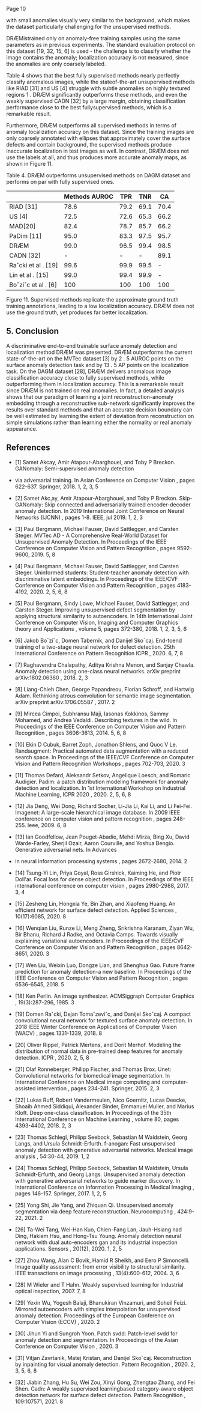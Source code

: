 Page 10

<!-- image -->

with small anomalies visually very similar to the background, which makes the dataset particularly challenging for the unsupervised methods.

DRÆMistrained only on anomaly-free training samples using the same parameters as in previous experiments. The standard evaluation protocol on this dataset [19, 32, 15, 6] is used - the challenge is to classify whether the image contains the anomaly; localization accuracy is not measured, since the anomalies are only coarsely labeled.

Table 4 shows that the best fully supervised methods nearly perfectly classify anomalous images, while the stateof-the-art unsupervised methods like RIAD [31] and US [4] struggle with subtle anomalies on highly textured regions 1 . DRÆM significantly outperforms these methods, and even the weakly supervised CADN [32] by a large margin, obtaining classification performance close to the best fullysupervised methods, which is a remarkable result.

Furthermore, DRÆM outperforms all supervised methods in terms of anomaly localization accuracy on this dataset. Since the training images are only coarsely annotated with ellipses that approximately cover the surface defects and contain background, the supervised methods produce inaccurate localization in test images as well. In contrast, DRÆM does not use the labels at all, and thus produces more accurate anomaly maps, as shown in Figure 11.

<!-- image -->

Table 4. DRÆM outperforms unsupervised methods on DAGM dataset and performs on par with fully supervised ones.

|                     | Methods AUROC   | TPR   | TNR   | CA   |
|---------------------|-----------------|-------|-------|------|
| RIAD [31]           | 78.6            | 79.2  | 69.1  | 70.4 |
| US [4]              | 72.5            | 72.6  | 65.3  | 66.2 |
| MAD[20]             | 82.4            | 78.7  | 85.7  | 66.2 |
| PaDim [11]          | 95.0            | 83.3  | 97.5  | 95.7 |
| DRÆM                | 99.0            | 96.5  | 99.4  | 98.5 |
| CADN [32]           | -               | -     | -     | 89.1 |
| Raˇcki et al . [19] | 99.6            | 99.9  | 99.5  | -    |
| Lin et al . [15]    | 99.0            | 99.4  | 99.9  | -    |
| Boˇziˇc et al . [6] | 100             | 100   | 100   | 100  |

Figure 11. Supervised methods replicate the approximate ground truth training annotations, leading to a low localization accuracy. DRÆM does not use the ground truth, yet produces far better localization.

<!-- image -->

## 5. Conclusion

A discriminative end-to-end trainable surface anomaly detection and localization method DRÆM was presented. DRÆM outperforms the current state-of-the-art on the MVTec dataset [3] by 2 . 5 AUROC points on the surface anomaly detection task and by 13 . 5 AP points on the localization task. On the DAGM dataset [28], DRÆM delivers anomalous image classification accuracy close to fully supervised methods, while outperforming them in localization accuracy. This is a remarkable result since DRÆM is not trained on real anomalies. In fact, a detailed analysis shows that our paradigm of learning a joint reconstruction-anomaly embedding through a reconstructive sub-network significantly improves the results over standard methods and that an accurate decision boundary can be well estimated by learning the extent of deviation from reconstruction on simple simulations rather than learning either the normality or real anomaly appearance.

## References

- [1] Samet Akcay, Amir Atapour-Abarghouei, and Toby P Breckon. GANomaly: Semi-supervised anomaly detection
- via adversarial training. In Asian Conference on Computer Vision , pages 622-637. Springer, 2018. 1, 2, 3, 5
- [2] Samet Akc¸ay, Amir Atapour-Abarghouei, and Toby P Breckon. Skip-GANomaly: Skip connected and adversarially trained encoder-decoder anomaly detection. In 2019 International Joint Conference on Neural Networks (IJCNN) , pages 1-8. IEEE, jul 2019. 1, 2, 3
- [3] Paul Bergmann, Michael Fauser, David Sattlegger, and Carsten Steger. MVTec AD - A Comprehensive Real-World Dataset for Unsupervised Anomaly Detection. In Proceedings of the IEEE Conference on Computer Vision and Pattern Recognition , pages 9592-9600, 2019. 5, 8
- [4] Paul Bergmann, Michael Fauser, David Sattlegger, and Carsten Steger. Uninformed students: Student-teacher anomaly detection with discriminative latent embeddings. In Proceedings of the IEEE/CVF Conference on Computer Vision and Pattern Recognition , pages 4183-4192, 2020. 2, 5, 6, 8
- [5] Paul Bergmann, Sindy Lowe, Michael Fauser, David Sattlegger, and Carsten Steger. Improving unsupervised defect segmentation by applying structural similarity to autoencoders. In 14th International Joint Conference on Computer Vision, Imaging and Computer Graphics theory and Applications , volume 5, pages 372-380, 2018. 1, 2, 3, 5, 6
- [6] Jakob Boˇziˇc, Domen Tabernik, and Danijel Skoˇcaj. End-toend training of a two-stage neural network for defect detection. 25th International Conference on Pattern Recognition ICPR , 2020. 6, 7, 8
- [7] Raghavendra Chalapathy, Aditya Krishna Menon, and Sanjay Chawla. Anomaly detection using one-class neural networks. arXiv preprint arXiv:1802.06360 , 2018. 2, 3
- [8] Liang-Chieh Chen, George Papandreou, Florian Schroff, and Hartwig Adam. Rethinking atrous convolution for semantic image segmentation. arXiv preprint arXiv:1706.05587 , 2017. 2
- [9] Mircea Cimpoi, Subhransu Maji, Iasonas Kokkinos, Sammy Mohamed, and Andrea Vedaldi. Describing textures in the wild. In Proceedings of the IEEE Conference on Computer Vision and Pattern Recognition , pages 3606-3613, 2014. 5, 6, 8
- [10] Ekin D Cubuk, Barret Zoph, Jonathon Shlens, and Quoc V Le. Randaugment: Practical automated data augmentation with a reduced search space. In Proceedings of the IEEE/CVF Conference on Computer Vision and Pattern Recognition Workshops , pages 702-703, 2020. 3
- [11] Thomas Defard, Aleksandr Setkov, Angelique Loesch, and Romaric Audigier. Padim: a patch distribution modeling framework for anomaly detection and localization. In 1st International Workshop on Industrial Machine Learning, ICPR 2020 , 2020. 2, 5, 6, 8
- [12] Jia Deng, Wei Dong, Richard Socher, Li-Jia Li, Kai Li, and Li Fei-Fei. Imagenet: A large-scale hierarchical image database. In 2009 IEEE conference on computer vision and pattern recognition , pages 248-255. Ieee, 2009. 6, 8
- [13] Ian Goodfellow, Jean Pouget-Abadie, Mehdi Mirza, Bing Xu, David Warde-Farley, Sherjil Ozair, Aaron Courville, and Yoshua Bengio. Generative adversarial nets. In Advances

- in neural information processing systems , pages 2672-2680, 2014. 2
- [14] Tsung-Yi Lin, Priya Goyal, Ross Girshick, Kaiming He, and Piotr Doll'ar. Focal loss for dense object detection. In Proceedings of the IEEE international conference on computer vision , pages 2980-2988, 2017. 3, 4
- [15] Zesheng Lin, Hongxia Ye, Bin Zhan, and Xiaofeng Huang. An efficient network for surface defect detection. Applied Sciences , 10(17):6085, 2020. 8
- [16] Wenqian Liu, Runze Li, Meng Zheng, Srikrishna Karanam, Ziyan Wu, Bir Bhanu, Richard J Radke, and Octavia Camps. Towards visually explaining variational autoencoders. In Proceedings of the IEEE/CVF Conference on Computer Vision and Pattern Recognition , pages 8642-8651, 2020. 3
- [17] Wen Liu, Weixin Luo, Dongze Lian, and Shenghua Gao. Future frame prediction for anomaly detection-a new baseline. In Proceedings of the IEEE Conference on Computer Vision and Pattern Recognition , pages 6536-6545, 2018. 5
- [18] Ken Perlin. An image synthesizer. ACMSiggraph Computer Graphics , 19(3):287-296, 1985. 3
- [19] Domen Raˇcki, Dejan Tomaˇzeviˇc, and Danijel Skoˇcaj. A compact convolutional neural network for textured surface anomaly detection. In 2018 IEEE Winter Conference on Applications of Computer Vision (WACV) , pages 1331-1339, 2018. 8
- [20] Oliver Rippel, Patrick Mertens, and Dorit Merhof. Modeling the distribution of normal data in pre-trained deep features for anomaly detection. ICPR , 2020. 2, 5, 8
- [21] Olaf Ronneberger, Philipp Fischer, and Thomas Brox. Unet: Convolutional networks for biomedical image segmentation. In International Conference on Medical image computing and computer-assisted intervention , pages 234-241. Springer, 2015. 2, 3
- [22] Lukas Ruff, Robert Vandermeulen, Nico Goernitz, Lucas Deecke, Shoaib Ahmed Siddiqui, Alexander Binder, Emmanuel Muller, and Marius Kloft. Deep one-class classification. In Proceedings of the 35th International Conference on Machine Learning , volume 80, pages 4393-4402, 2018. 2, 3
- [23] Thomas Schlegl, Philipp Seebock, Sebastian M Waldstein, Georg Langs, and Ursula Schmidt-Erfurth. f-anogan: Fast unsupervised anomaly detection with generative adversarial networks. Medical image analysis , 54:30-44, 2019. 1, 2
- [24] Thomas Schlegl, Philipp Seebock, Sebastian M Waldstein, Ursula Schmidt-Erfurth, and Georg Langs. Unsupervised anomaly detection with generative adversarial networks to guide marker discovery. In International Conference on Information Processing in Medical Imaging , pages 146-157. Springer, 2017. 1, 2, 5
- [25] Yong Shi, Jie Yang, and Zhiquan Qi. Unsupervised anomaly segmentation via deep feature reconstruction. Neurocomputing , 424:9-22, 2021. 2
- [26] Ta-Wei Tang, Wei-Han Kuo, Chien-Fang Lan, Jauh-Hsiang nad Ding, Hakiem Hsu, and Hong-Tsu Young. Anomaly detection neural network with dual auto-encoders gan and its industrial inspection applications. Sensors , 20(12), 2020. 1, 2, 5
- [27] Zhou Wang, Alan C Bovik, Hamid R Sheikh, and Eero P Simoncelli. Image quality assessment: from error visibility to structural similarity. IEEE transactions on image processing , 13(4):600-612, 2004. 3, 6
- [28] M Wieler and T Hahn. Weakly supervised learning for industrial optical inspection, 2007. 7, 8
- [29] Yexin Wu, Yogesh Balaji, Bhanukiran Vinzamuri, and Soheil Feizi. Mirrored autoencoders with simplex interpolation for unsupervised anomaly detection. Proceedings of the European Conference on Computer Vision (ECCV) , 2020. 2
- [30] Jihun Yi and Sungroh Yoon. Patch svdd: Patch-level svdd for anomaly detection and segmentation. In Proceedings of the Asian Conference on Computer Vision , 2020. 3
- [31] Vitjan Zavrtanik, Matej Kristan, and Danijel Skoˇcaj. Reconstruction by inpainting for visual anomaly detection. Pattern Recognition , 2020. 2, 3, 5, 6, 8
- [32] Jiabin Zhang, Hu Su, Wei Zou, Xinyi Gong, Zhengtao Zhang, and Fei Shen. Cadn: A weakly supervised learningbased category-aware object detection network for surface defect detection. Pattern Recognition , 109:107571, 2021. 8